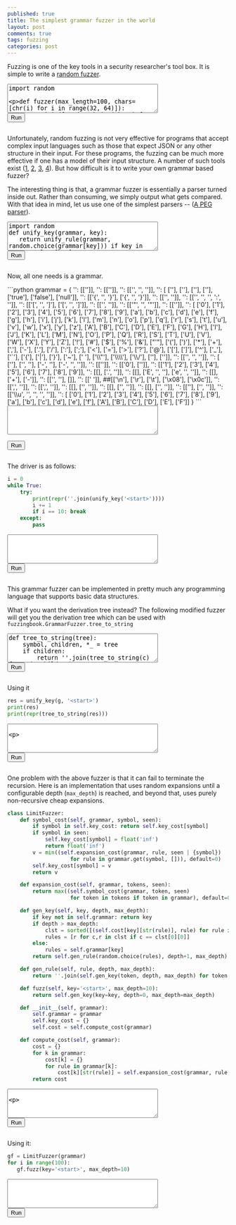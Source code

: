 ```yaml
---
published: true
title: The simplest grammar fuzzer in the world
layout: post
comments: true
tags: fuzzing
categories: post
---
```


<link rel="stylesheet" type="text/css" media="all" href="/resources/skulpt/css/codemirror.css">
<link rel="stylesheet" type="text/css" media="all" href="/resources/skulpt/css/solarized.css">
<link rel="stylesheet" type="text/css" media="all" href="/resources/skulpt/css/env/editor.css">

<script src="/resources/skulpt/js/codemirrorepl.js" type="text/javascript"></script>
<script src="/resources/skulpt/js/skulpt.min.js" type="text/javascript"></script>
<script src="/resources/skulpt/js/skulpt-stdlib.js" type="text/javascript"></script>
<script src="/resources/skulpt/js/python.js" type="text/javascript"></script>
<script src="/resources/skulpt/js/env/editor.js" type="text/javascript"></script>


Fuzzing is one of the key tools in a security researcher's tool box. It is simple
to write a [random fuzzer](https://www.fuzzingbook.org/html/Fuzzer.html#A-Simple-Fuzzer).

<form name='python_run_form'>
<textarea id="yourcode1" cols="40" rows="4" name='python_edit'>
import random

def fuzzer(max_length=100, chars=[chr(i) for i in range(32, 64)]):
    return ''.join([random.choice(chars) for i in range(random.randint(0,max_length))])

for i in range(10):
    print(repr(fuzzer()))
</textarea><br />
<button type="button" id="button1" name="python_run">Run</button>
<pre id="output1" class='Output' name='python_output'></pre>
<div id="mycanvas1" name='python_canvas'></div>
</form>

Unfortunately, random fuzzing is not very effective for programs that accept complex
input languages such as those that expect JSON or any other structure in their input.
For these programs, the fuzzing can be much more effective if one has a model of their
input structure. A number of such tools exist
([1](https://github.com/renatahodovan/grammarinator), [2](https://www.fuzzingbook.org/html/GrammarFuzzer.html), [3](https://github.com/MozillaSecurity/dharma), [4](https://github.com/googleprojectzero/domato)).
But how difficult is it to write your own grammar based fuzzer?

The interesting thing is that, a grammar fuzzer is essentially a parser turned inside
out. Rather than consuming, we simply output what gets compared. With that idea in mind,
let us use one of the simplest parsers -- ([A PEG parser](http://rahul.gopinath.org/2018/09/06/peg-parsing/)).


<form name='python_run_form'>
<textarea id="yourcode2" cols="40" rows="4" name='python_edit'>
import random
def unify_key(grammar, key):
   return unify_rule(grammar, random.choice(grammar[key])) if key in grammar else [key]

def unify_rule(grammar, rule):
    return sum([unify_key(grammar, token) for token in rule], [])
</textarea><br />
<button type="button" id="button2" name="python_run">Run</button>
<pre id="output2" class='Output' name='python_output'></pre>
<div id="mycanvas2" name='python_canvas'></div>
</form>


Now, all one needs is a grammar.
<div id='pycode1'></div>
```python
grammar = {
        '<start>': [['<json>']],
        '<json>': [['<element>']],
        '<element>': [['<ws>', '<value>', '<ws>']],
        '<value>': [
           ['<object>'], ['<array>'], ['<string>'], ['<number>'],
           ['true'], ['false'], ['null']],
        '<object>': [['{', '<ws>', '}'], ['{', '<members>', '}']],
        '<members>': [['<member>', '<symbol-2>']],
        '<member>': [['<ws>', '<string>', '<ws>', ':', '<element>']],
        '<array>': [['[', '<ws>', ']'], ['[', '<elements>', ']']],
        '<elements>': [['<element>', '<symbol-1-1>']],
        '<string>': [['"', '<characters>', '"']],
        '<characters>': [['<character-1>']],
        '<character>': [
            ['0'], ['1'], ['2'], ['3'], ['4'], ['5'], ['6'], ['7'], ['8'], ['9'],
            ['a'], ['b'], ['c'], ['d'], ['e'], ['f'], ['g'], ['h'], ['i'], ['j'],
            ['k'], ['l'], ['m'], ['n'], ['o'], ['p'], ['q'], ['r'], ['s'], ['t'],
            ['u'], ['v'], ['w'], ['x'], ['y'], ['z'], ['A'], ['B'], ['C'], ['D'],
            ['E'], ['F'], ['G'], ['H'], ['I'], ['J'], ['K'], ['L'], ['M'], ['N'],
            ['O'], ['P'], ['Q'], ['R'], ['S'], ['T'], ['U'], ['V'], ['W'], ['X'],
            ['Y'], ['Z'], ['!'], ['#'], ['$'], ['%'], ['&'], ["'"], ['('], [')'],
            ['*'], ['+'], [','], ['-'], ['.'], ['/'], [':'], [';'], ['<'], ['='],
            ['>'], ['?'], ['@'], ['['], [']'], ['^'], ['_'], ['`'], ['{'], ['|'],
            ['}'], ['~'], [' '], ['\\"'], ['\\\\'], ['\\/'], ['<unicode>'], ['<escaped>']],
        '<number>': [['<int>', '<frac>', '<exp>']],
        '<int>': [
           ['<digit>'], ['<onenine>', '<digits>'],
           ['-', '<digits>'], ['-', '<onenine>', '<digits>']],
        '<digits>': [['<digit-1>']],
        '<digit>': [['0'], ['<onenine>']],
        '<onenine>': [['1'], ['2'], ['3'], ['4'], ['5'], ['6'], ['7'], ['8'], ['9']],
        '<frac>': [[], ['.', '<digits>']],
        '<exp>': [[], ['E', '<sign>', '<digits>'], ['e', '<sign>', '<digits>']],
        '<sign>': [[], ['+'], ['-']],
        '<ws>': [['<sp1>', '<ws>'], []],
        '<sp1>': [[' ']], ##[['\n'], ['\r'], ['\t'], ['\x08'], ['\x0c']],
        '<symbol>': [[',', '<members>']],
        '<symbol-1>': [[',', '<elements>']],
        '<symbol-2>': [[], ['<symbol>', '<symbol-2>']],
        '<symbol-1-1>': [[], ['<symbol-1>', '<symbol-1-1>']],
        '<character-1>': [[], ['<character>', '<character-1>']],
        '<digit-1>': [['<digit>'], ['<digit>', '<digit-1>']],
        '<escaped>': [['\\u', '<hex>', '<hex>', '<hex>', '<hex>']],
        '<hex>': [
            ['0'], ['1'], ['2'], ['3'], ['4'], ['5'], ['6'], ['7'], ['8'], ['9'],
            ['a'], ['b'], ['c'], ['d'], ['e'], ['f'], ['A'], ['B'], ['C'], ['D'], ['E'], ['F']]
        }
```

<form name='python_run_form'>

<textarea id="yourcode3" cols="40" rows="4" name='python_edit'>
</textarea><br />
<button type="button" id="button3" name="python_run">Run</button>
<pre id="output3" class='Output' name='python_output'></pre>
<div id="mycanvas3" name='python_canvas'></div>
</form>
<script>
$(document).ready(function () {
  $('#pycode1').siblings('textarea').first()[0].value =
  $('#pycode1').siblings('div').first()[0].innerText
});
</script>


The driver is as follows:

```python
i = 0
while True:
    try:
        print(repr(''.join(unify_key('<start>'))))
        i += 1
        if i == 10: break
    except:
        pass

```
<form name='python_run_form'>
<textarea id="yourcode4" cols="40" rows="4" name='python_edit'>
</textarea><br />
<button type="button" id="button4" name="python_run">Run</button>
<pre id="output4" class='Output' name='python_output'></pre>
<div id="mycanvas4" name='python_canvas'></div>
</form>

This grammar fuzzer can be implemented in pretty much any programming language that supports basic data structures.

What if you want the derivation tree instead? The following modified fuzzer will get you the derivation tree which
can be used with `fuzzingbook.GrammarFuzzer.tree_to_string`


<form name='python_run_form'>
<textarea id="yourcode5" cols="40" rows="4" name='python_edit'>
def tree_to_string(tree):
    symbol, children, *_ = tree
    if children:
        return ''.join(tree_to_string(c) for c in children)
    else:
        return '' if is_nonterminal(symbol) else symbol

def unify_key(g, key):
   return (key, unify_rule(g, random.choice(g[key]))) if key in g else (key, [])

def unify_rule(g, rule):
    return [unify_key(g, token) for token in rule]

</textarea><br />
<button type="button" id="button5" name="python_run">Run</button>
<pre id="output5" class='Output' name='python_output'></pre>
<div id="mycanvas5" name='python_canvas'></div>
</form>



Using it

```python
res = unify_key(g, '<start>')
print(res)
print(repr(tree_to_string(res)))
```

<form name='python_run_form'>
<textarea id="yourcode6" cols="40" rows="4" name='python_edit'>

</textarea><br />
<button type="button" id="button6" name="python_run">Run</button>
<pre id="output6" class='Output' name='python_output'></pre>
<div id="mycanvas6" name='python_canvas'></div>
</form>



One problem with the above fuzzer is that it can fail to terminate the recursion. Here is an implementation that uses random expansions until a configurable depth (`max_depth`) is reached, and beyond that, uses purely non-recursive cheap expansions.

```python
class LimitFuzzer:
    def symbol_cost(self, grammar, symbol, seen):
        if symbol in self.key_cost: return self.key_cost[symbol]
        if symbol in seen:
            self.key_cost[symbol] = float('inf')
            return float('inf')
        v = min((self.expansion_cost(grammar, rule, seen | {symbol})
                    for rule in grammar.get(symbol, [])), default=0)
        self.key_cost[symbol] = v
        return v

    def expansion_cost(self, grammar, tokens, seen):
        return max((self.symbol_cost(grammar, token, seen)
                    for token in tokens if token in grammar), default=0) + 1

    def gen_key(self, key, depth, max_depth):
        if key not in self.grammar: return key
        if depth > max_depth:
            clst = sorted([(self.cost[key][str(rule)], rule) for rule in self.grammar[key]])
            rules = [r for c,r in clst if c == clst[0][0]]
        else:
            rules = self.grammar[key]
        return self.gen_rule(random.choice(rules), depth+1, max_depth)

    def gen_rule(self, rule, depth, max_depth):
        return ''.join(self.gen_key(token, depth, max_depth) for token in rule)

    def fuzz(self, key='<start>', max_depth=10):
        return self.gen_key(key=key, depth=0, max_depth=max_depth)

    def __init__(self, grammar):
        self.grammar = grammar
        self.key_cost = {}
        self.cost = self.compute_cost(grammar)

    def compute_cost(self, grammar):
        cost = {}
        for k in grammar:
            cost[k] = {}
            for rule in grammar[k]:
                cost[k][str(rule)] = self.expansion_cost(grammar, rule, set())
        return cost
```

<form name='python_run_form'>
<textarea id="yourcode7" cols="40" rows="4" name='python_edit'>


</textarea><br />
<button type="button" id="button7" name="python_run">Run</button>
<pre id="output7" class='Output' name='python_output'></pre>
<div id="mycanvas7" name='python_canvas'></div>
</form>

Using it:

```python
gf = LimitFuzzer(grammar)
for i in range(100):
   gf.fuzz(key='<start>', max_depth=10)
```

<form name='python_run_form'>
<textarea id="yourcode8" cols="40" rows="4" name='python_edit'>
</textarea><br />
<button type="button" id="button8" name="python_run">Run</button>
<pre id="output8" class='Output' name='python_output'></pre>
<div id="mycanvas8" name='python_canvas'></div>
</form>
